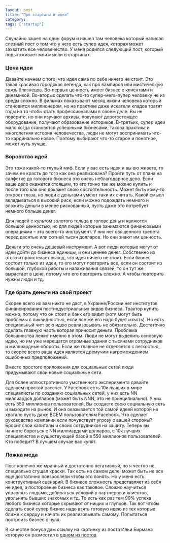 ```yaml
---
layout: post
title: "Про стартапы и идеи"
category: 
tags: ['startup']
---
```

Случайно зашел на один форум и нашел там человека который написал слезный пост о том что у него есть супер идея, которая может захватить все человечество. У меня родился следующий пост, который подытоживает мои мысли о стартапах.

### Цена идеи

Давайте начнем с того, что идея сама по себе ничего не стоит. Это такая красивая городская легенда, как про вампиров или мистическую связь близнецов. Во-первых ценность имеет бизнес с клиентами и динамикой. Во-вторых сделать что-то супер-мега-пупер человеку не из среды сложно. В фильмах показывают месяц жизни человека который становится миллионером, но на практике даже искатели кладов тратят годы на то чтобы стать профессионалами в своем деле. Вы не поверите, но они изучают архивы, покупают дорогостоящее оборудование, получают образование историков. В-третьих, супер идеи мало когда становятся успешными бизнесами, такова практика и многолетняя история человечества, люди не могут воспринимать что-то кардинально новое. Поэтому выбирают что-то старое и понятное, может чуть лучше. 

### Воровство идей

Это тоже какой-то глупый миф. Если у вас есть идея и вы ею живете, то зачем ее красть до того как она реализована? Пройти путь от плана на салфетке до готового бизнеса это очень неблагодарное дело. Если ваше дело окажется стоящим, то его точно так же можно купить и после того как оно докажет свою состоятельность. Может быть кому-то откроет глаза, но люди с деньгами умеют таки их считать. Какой смысл вкладываться в высокий риск, если можно подождать немного и вложить деньги в менее рискованный, пусть даже это потребует немного больше денег. 

Для людей с культом золотого тельца в голове деньги являются большой ценностью, но для людей которые занимаются финансовыми операциями – это всего-то инструмент. У них нет священного трепета перед десятью или сотней тысяч долларов. Но они знают им ценность. 

Деньги это очень дешевый инструмент. А вот люди которые могут от идеи дойти до бизнеса единицы, и они ценнее денег. Собственно из этого и проистекает вывод, что идея ничего не стоит. Если бизнес состоит только из идеи, то его могут повторить все, если он состоит из большой, глубокой работы и налаживания связей, то он тут же вырастает в цене, потому что его повторить сложно. А чтобы повторить нужны люди и тд. 

### Где брать деньги на свой проект

Скорее всего их вам никто не даст, в Украине/России нет институтов финансирования постиндустриальных видов бизнеса. Трактор купить можно, потому что он стоит и банк его видит (хотя могут быть проблемы с ликвидностью, если все же его надо будет изъять). Но есть специальный чит: всю идею реализовывать не обязательно. Достаточно сделать главную часть которая приносит деньги. Проблема большинства лежит именно в этом. Люди не могут выделить основную идею, но им уже мерещатся огромные здания с тысячами сотрудников и миллиардные обороты. Если же главное не отделяется с легкостью, то скорее всего ваша идея является дремучим нагромождением ошибочных предположений. 

Вместо простого приложения для социальных сетей люди придумывают свои новые социальные сети. 

Для более иллюстративного умственного эксперимента давайте сделаем простой рассчет. У Facebook есть 10к лучших в мире специалисты по созданию социальных сетей, у них есть NN миллиардов долларов (может быть NNN, это не принципиально). У них есть 550 миллионов пользователей. Вы создаете свою социальную сеть и выходите на рынок. И она оказывается той самой идеей которой не хватало пусть даже ВСЕМ пользователям Facebook. Что сделает руководство компании если почувствует угрозу с вашей стороны? Бросит свои капиталы и своих сотрудников на защиту. Теперь вы начнете бороться с NN миллиардами долларов, с 10к лучших специалистов и существующей базой в 550 миллионов пользователей. Кто победит? В лучшем случае вас купят. 

### Ложка меда 

Пост конечно же мрачный и достаточно негативный, но я честно не специально сгущал краски. Так есть на самом деле, может быть не все еще достаточно повзрослели чтобы это понять. Но у меня есть конструктивный сценарий. В бизнесе сложность представляет из себя не идея, а постороение бизнеса как таковое. Сложно научиться управлять людьми, добиваться условий у партнеров и клиентов, увольнять бывших знакомых и тд. То есть как раз тем 99% успеха любого бизнеса которые скрывают от нищих и глупцов. Так вот чтобы сделать свой супер бизнес надо взять готовую идею из тех которые ближе к сердцу и начать их реализовывать самому. Попытаться построить бизнес с нуля.

В качестве бонуса дам ссылку на картинку из поста Ильи Бирмана которую он разместил в <a href="http://ilyabirman.ru/meanwhile/2012/01/07/3/">одном из постов</a>.

<a href="http://imgur.com/s9cGT"><img src="http://i.imgur.com/s9cGTl.jpg" title="Hosted by imgur.com" alt="" /></a>
